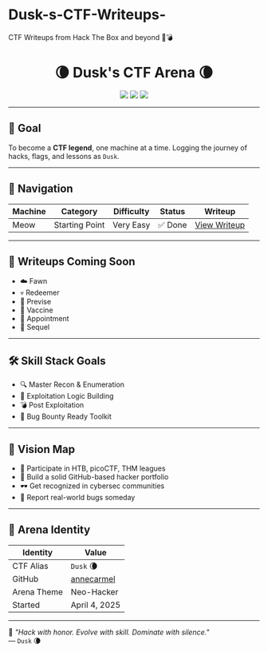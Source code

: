 # Dusk-s-CTF-Writeups-
CTF Writeups from Hack The Box and beyond 🧠💣
<h1 align="center">🌘 Dusk's CTF Arena 🌘</h1>

<p align="center">
  <img src="https://img.shields.io/badge/CTF-Alias-Dusk-7f00ff?style=for-the-badge&logo=hackthebox" />
  <img src="https://img.shields.io/badge/Path-To%20Legendary-e91e63?style=for-the-badge" />
  <img src="https://img.shields.io/badge/Status-Grind%20Mode%20ON-1e90ff?style=for-the-badge" />
</p>

---

## 🎯 Goal
To become a **CTF legend**, one machine at a time. Logging the journey of hacks, flags, and lessons as `Dusk`.

---

## 🧭 Navigation
| Machine | Category | Difficulty | Status | Writeup |
|---------|----------|------------|--------|---------|
| Meow    | Starting Point | Very Easy | ✅ Done | [View Writeup](HTB/Meow.md) |

---

## 🚀 Writeups Coming Soon
- ☁️ Fawn
- 💀 Redeemer
- 🧪 Previse
- 🔐 Vaccine
- 🧱 Appointment
- 🧊 Sequel

---

## 🛠️ Skill Stack Goals
- 🔍 Master Recon & Enumeration
- 🧠 Exploitation Logic Building
- 💣 Post Exploitation
- 🚩 Bug Bounty Ready Toolkit

---

## 🧠 Vision Map
- 🏁 Participate in HTB, picoCTF, THM leagues
- 🎯 Build a solid GitHub-based hacker portfolio
- 🕶️ Get recognized in cybersec communities
- 🐞 Report real-world bugs someday

---

## 🧬 Arena Identity
| Identity | Value |
|----------|-------|
| CTF Alias | `Dusk` 🌘 |
| GitHub | [annecarmel](https://github.com/annecarmel) |
| Arena Theme | Neo-Hacker |  
| Started | April 4, 2025 |

---

🖤 _"Hack with honor. Evolve with skill. Dominate with silence."_  
— `Dusk` 🌘
